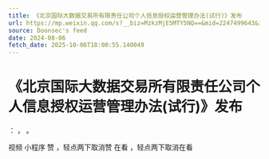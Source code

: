 ```yaml
---
title: 《北京国际大数据交易所有限责任公司个人信息授权运营管理办法(试行)》发布
url: https://mp.weixin.qq.com/s?__biz=MzkzMjE5MTY5NQ==&mid=2247499643&idx=2&sn=5d0cb89a647ffa50ac883dfea9e99b2f
source: Doonsec's feed
date: 2024-08-06
fetch_date: 2025-10-06T18:00:55.140049
---
```


# 《北京国际大数据交易所有限责任公司个人信息授权运营管理办法(试行)》发布

：
，
。

视频
小程序
赞
，轻点两下取消赞
在看
，轻点两下取消在看
